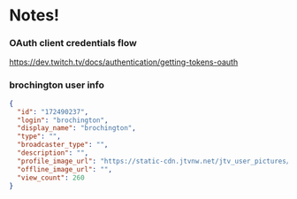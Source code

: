 # Notes!

### OAuth client credentials flow

https://dev.twitch.tv/docs/authentication/getting-tokens-oauth

### brochington user info

```json
{
  "id": "172490237",
  "login": "brochington",
  "display_name": "brochington",
  "type": "",
  "broadcaster_type": "",
  "description": "",
  "profile_image_url": "https://static-cdn.jtvnw.net/jtv_user_pictures/9327e23a-52e0-49a1-bc18-0d1e55895f18-profile_image-300x300.png",
  "offline_image_url": "",
  "view_count": 260
}
```
